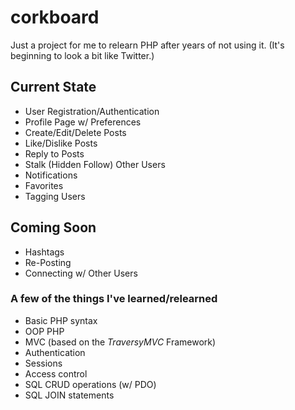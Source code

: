 # corkboard
Just a project for me to relearn PHP after years of not using it. (It's beginning to look a bit like Twitter.)

## Current State
* User Registration/Authentication
* Profile Page w/ Preferences
* Create/Edit/Delete Posts
* Like/Dislike Posts
* Reply to Posts
* Stalk (Hidden Follow) Other Users
* Notifications
* Favorites
* Tagging Users

## Coming Soon
* Hashtags
* Re-Posting
* Connecting w/ Other Users

### A few of the things I've learned/relearned
* Basic PHP syntax
* OOP PHP
* MVC (based on the _TraversyMVC_ Framework)
* Authentication
* Sessions
* Access control
* SQL CRUD operations (w/ PDO)
* SQL JOIN statements
